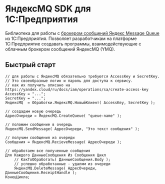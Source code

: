 # ЯндексMQ SDK для 1С:Предприятия

Библиотека для работы с [брокером сообщений Яндекс Message Queue](https://yandex.cloud/ru/services/message-queue) из 1С:Предприятия. 
Позволяет разработчикам на платформе 1С:Предприятие создавать программы, взаимодействующие с облачным брокером сообщений ЯндексMQ (YMQ).

## Быстрый старт

```bsl
// для работы с ЯндексMQ обязательно требуются AccessKey и SecretKey.
// Это своеобразные логин и пароль для доступа к сервису.
// как их получить описано на https://yandex.cloud/ru/docs/iam/operations/sa/create-access-key
AccessKey = "...";
SecretKey = "...";
ЯндексMQ  = Обработки.ЯндексMQ.НовыйКлиент( AccessKey, SecretKey );

// создадим новую очередь
АдресОчереди = ЯндексMQ.CreateQueue( "queue-name" );

// положим сообщение в очередь
ЯндексMQ.SendMessage( АдресОчереди, "Это текст сообщения" );

// получим сообщения из очереди
Сообщения = ЯндексMQ.RecieveMessage( АдресОчереди );

// обработаем все полученные сообщения
Для Каждого ДанныеСообщения Из Сообщения Цикл
    // КакТоОбработать( ДанныеСообщения.Body );
    // успешно обработанные - удалим из очереди
    ЯндексMQ.DeleteMessage( АдресОчереди, ДанныеСообщения.ReceiptHandle );
КонецЦикла;
```

